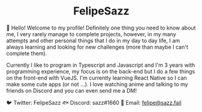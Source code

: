 <h1 align="center">
  FelipeSazz
</h1>

👋 Hello! Welcome to my profile! Definitely one thing you need to know about me, I very rarely manage to complete projects, however, in my many attempts and other personal things that I do in my day to day life, I am always learning and looking for new challenges (more than maybe I can't complete them).

Currently I like to program in Typescript and Javascript and I'm 3 years with programming experience, my focus is on the back-end but I do a few things on the front-end with VueJS. I'm currently learning React Native so I can make some cute apps (or not ...). I love watching anime and talking to my friends on Discord and you can even send me a DM!

🐦 Twitter: FelipeSazz
🐟 Discord: sazz#1660
📩 Email: felipe@sazz.fail
